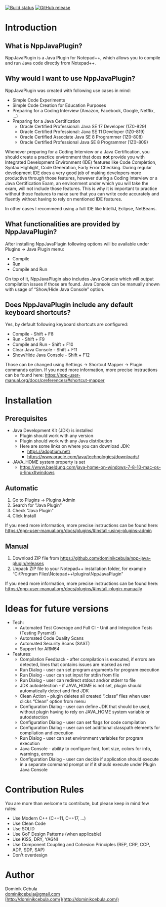 [![Build status](https://ci.appveyor.com/api/projects/status/2n6fgm5hbwv3ntsn?svg=true)](https://ci.appveyor.com/project/DominikCebula/npp-java-plugin)
[![GitHub release](https://img.shields.io/github/release/dominikcebula/npp-java-plugin.svg)](https://github.com/dominikcebula/npp-java-plugin/releases)

# Introduction

## What is NppJavaPlugin?

NppJavaPlugin is a Java Plugin for Notepad++, which allows you to compile and run Java code directly from Notepad++.

## Why would I want to use NppJavaPlugin?

NppJavaPlugin was created with following use cases in mind:
* Simple Code Experiments
* Simple Code Creation for Education Purposes
* Preparing for a Coding Interview (Amazon, Facebook, Google, Netflix, …)
* Preparing for a Java Certification
   * Oracle Certified Professional: Java SE 17 Developer (1Z0-829)
   * Oracle Certified Professional: Java SE 11 Developer (1Z0-819)
   * Oracle Certified Associate Java SE 8 Programmer (1Z0-808)
   * Oracle Certified Professional Java SE 8 Programmer (1Z0-809)

Whenever preparing for a Coding Interview or a Java Certification, you should create a practice environment that does **not** provide you with Integrated Development Environment (IDE) features like Code Completion, Syntax Highlight, Code Generation, Early Error Checking. During regular development IDE does a very good job of making developers more productive through those features, however during a Coding Interview or a Java Certification Exam, an environment under which you will take the exam, will not include those features. This is why it is important to practice without those features to make sure that you can write code accurately and fluently without having to rely on mentioned IDE features.

In other cases I recommend using a full IDE like IntelliJ, Eclipse, NetBeans.

## What functionalities are provided by NppJavaPlugin?

After installing NppJavaPlugin following options will be available under Plugins -> Java Plugin menu:
* Compile
* Run
* Compile and Run

On top of it, NppJavaPlugin also includes Java Console which will output compilation issues if those are found. Java Console can be manually shown with usage of “Show/Hide Java Console” option.

## Does NppJavaPlugin include any default keyboard shortcuts?

Yes, by default following keyboard shortcuts are configured:
* Compile - Shift + F8
* Run - Shift + F9
* Compile and Run - Shift + F10
* Clear Java Console - Shift + F11
* Show/Hide Java Console - Shift + F12

Those can be changed using Settings -> Shortcut Mapper -> Plugin commands option. If you need more information, more precise instructions can be found here: https://npp-user-manual.org/docs/preferences/#shortcut-mapper

# Installation

## Prerequisites

* Java Development Kit (JDK) is installed
   * Plugin should work with any version
   * Plugin should work with any Java distribution
   * Here are some links on where you can download JDK:
      * https://adoptium.net/
      * https://www.oracle.com/java/technologies/downloads/
* JAVA_HOME system property is set
   * https://www.baeldung.com/java-home-on-windows-7-8-10-mac-os-x-linux#windows

## Automatic

1. Go to Plugins -> Plugins Admin
2. Search for "Java Plugin"
3. Check "Java Plugin"
4. Click Install

If you need more information, more precise instructions can be found here: https://npp-user-manual.org/docs/plugins/#install-using-plugins-admin

## Manual

1. Download ZIP file from https://github.com/dominikcebula/npp-java-plugin/releases
2. Unpack ZIP file to your Notepad++ installation folder, for example “C:\Program Files\Notepad++\plugins\NppJavaPlugin”

If you need more information, more precise instructions can be found here: https://npp-user-manual.org/docs/plugins/#install-plugin-manually

# Ideas for future versions

* Tech:
   * Automated Test Coverage and Full CI - Unit and Integration Tests (Testing Pyramid)
   * Automated Code Quality Scans
   * Automated Security Scans (SAST)
   * Support for ARM64
* Features:
   * Compilation Feedback - after compilation is executed, if errors are detected, lines that contains issues are marked as red
   * Run Dialog - user can set program arguments for program execution
   * Run Dialog - user can set input for stdin from file
   * Run Dialog - user can redirect stdout and/or stderr to file
   * JDK autodetection - if JAVA_HOME is not set, plugin should automatically detect and find JDK
   * Clean Action - plugin deletes all created “.class” files when user clicks “Clean” option from menu
   * Configuration Dialog - user can define JDK that should be used, without plugin having to rely on JAVA_HOME system variable or autodetection
   * Configuration Dialog - user can set flags for code compilation
   * Configuration Dialog - user can set additional classpath elements for compilation and execution
   * Run Dialog - user can set environment variables for program execution
   * Java Console - ability to configure font, font size, colors for info, warnings, errors
   * Configuration Dialog - user can decide if application should execute in a separate command prompt or if it should execute under Plugin Java Console

# Contribution Rules

You are more than welcome to contribute, but please keep in mind few rules:
* Use Modern C++ (C++11, C++17, …)
* Use Clean Code
* Use SOLID
* Use GoF Design Patterns (when applicable)
* Use KISS, DRY, YAGNI
* Use Component Coupling and Cohesion Principles (REP, CRP, CCP, ADP, SDP, SAP)
* Don't overdesign

# Author

Dominik Cebula <br/>
dominikcebula@gmail.com <br/>
[http://dominikcebula.com/](http://dominikcebula.com/) <br/>
